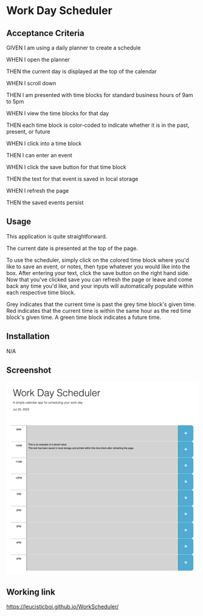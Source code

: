 # Work Day Scheduler

## Acceptance Criteria
GIVEN I am using a daily planner to create a schedule

WHEN I open the planner

THEN the current day is displayed at the top of the calendar

WHEN I scroll down

THEN I am presented with time blocks for standard business hours of 9am to 5pm

WHEN I view the time blocks for that day

THEN each time block is color-coded to indicate whether it is in the past, present, or 
future

WHEN I click into a time block

THEN I can enter an event

WHEN I click the save button for that time block

THEN the text for that event is saved in local storage

WHEN I refresh the page

THEN the saved events persist

## Usage
This application is quite straightforward. 

The current date is presented at the top of the page.

To use the scheduler, simply click on the colored time block where you'd like to save an event, or notes, then type whatever you would like into the box. After entering your text, click the save button on the right hand side. Now that you've clicked save you can refresh the page or leave and come back any time you'd like, and your inputs will automatically populate within each respective time block.

Grey indicates that the current time is past the grey time block's given time. Red indicates that the current time is within the same hour as the red time block's given time. A green time block indicates a future time.

## Installation
N/A

## Screenshot
![This is a screenshot of the finished webpage.](./screenshots/finished_webpage.png)

## Working link
https://leucisticboi.github.io/WorkScheduler/
